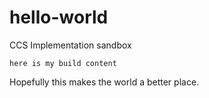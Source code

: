 # hello-world
CCS Implementation sandbox
```
here is my build content
```

Hopefully this makes the world a better place.